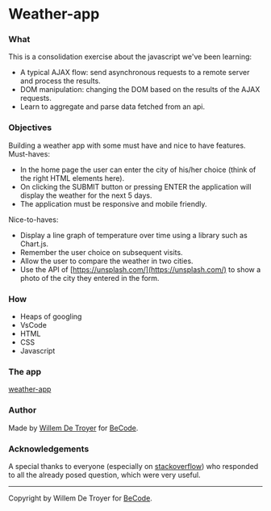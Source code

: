 # Weather-app
### What
This is a consolidation exercise about the javascript we've been learning:

- A typical AJAX flow: send asynchronous requests to a remote server and process the results.
- DOM manipulation: changing the DOM based on the results of the AJAX requests.
- Learn to aggregate and parse data fetched from an api.
  
### Objectives
Building a weather app with some must have and nice to have features.
Must-haves:
- In the home page the user can enter the city of his/her choice (think of the right HTML elements here).
- On clicking the SUBMIT button or pressing ENTER the application will display the weather for the next 5 days.
- The application must be responsive and mobile friendly.

Nice-to-haves:
- Display a line graph of temperature over time using a library such as Chart.js.
- Remember the user choice on subsequent visits.
- Allow the user to compare the weather in two cities.
- Use the API of [https://unsplash.com/](https://unsplash.com/) to show a photo of the city they entered in the form.

### How
- Heaps of googling
- VsCode
- HTML
- CSS
- Javascript

### The app
[weather-app](https://willemdt369.github.io/weather-app/index.html)

### Author
Made by [Willem De Troyer](https://github.com/WillemDT369/) for [BeCode](https://becode.org).

### Acknowledgements
A special thanks to everyone (especially on [stackoverflow](https://stackoverflow.com)) who responded to all the already posed question, which were very useful.

---
Copyright by Willem De Troyer for [BeCode](https://becode.org).